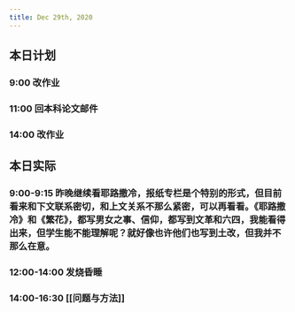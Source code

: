 ```yaml
---
title: Dec 29th, 2020
---
```


## 本日计划
### 9:00 改作业
### 11:00 回本科论文邮件
### 14:00 改作业
## 本日实际
### 9:00-9:15 昨晚继续看耶路撒冷，报纸专栏是个特别的形式，但目前看来和下文联系密切，和上文关系不那么紧密，可以再看看。《耶路撒冷》和《繁花》，都写男女之事、信仰，都写到文革和六四，我能看得出来，但学生能不能理解呢？就好像也许他们也写到土改，但我并不那么在意。
### 12:00-14:00 发烧昏睡
### 14:00-16:30 [[问题与方法]]
### 
